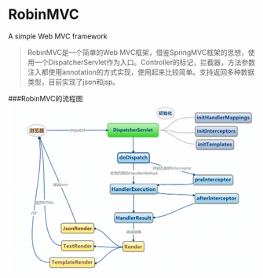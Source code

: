 # RobinMVC
A simple Web MVC  framework

>RobinMVC是一个简单的Web MVC框架，借鉴SpringMVC框架的思想，使用一个DispatcherServlet作为入口。Controller的标记，拦截器，方法参数注入都使用annotation的方式实现，使用起来比较简单。支持返回多种数据类型，目前实现了json和jsp。

###RobinMVC的流程图
![image](https://github.com/zhiho/RobinMVC/blob/master/RobinMVC.png)
